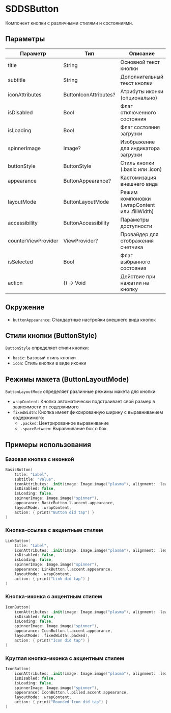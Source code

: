 # SDDSButton

Компонент кнопки с различными стилями и состояниями.

## Параметры

| Параметр | Тип | Описание |
|----------|-----|-----------|
| title | String | Основной текст кнопки |
| subtitle | String | Дополнительный текст кнопки |
| iconAttributes | ButtonIconAttributes? | Атрибуты иконки (опционально) |
| isDisabled | Bool | Флаг отключенного состояния |
| isLoading | Bool | Флаг состояния загрузки |
| spinnerImage | Image? | Изображение для индикатора загрузки |
| buttonStyle | ButtonStyle | Стиль кнопки (.basic или .icon) |
| appearance | ButtonAppearance? | Кастомизация внешнего вида |
| layoutMode | ButtonLayoutMode | Режим компоновки (.wrapContent или .fillWidth) |
| accessibility | ButtonAccessibility | Параметры доступности |
| counterViewProvider | ViewProvider? | Провайдер для отображения счетчика |
| isSelected | Bool | Флаг выбранного состояния |
| action | () -> Void | Действие при нажатии на кнопку |

## Окружение
- `buttonAppearance`: Стандартные настройки внешнего вида кнопок

## Стили кнопки (ButtonStyle)

`ButtonStyle` определяет стили кнопки:

- `basic`: Базовый стиль кнопки
- `icon`: Стиль кнопки в виде иконки

## Режимы макета (ButtonLayoutMode)

`ButtonLayoutMode` определяет различные режимы макета для кнопки:

- `wrapContent`: Кнопка автоматически подстраивает свой размер в зависимости от содержимого
- `fixedWidth`: Кнопка имеет фиксированную ширину с выравниванием содержимого:
  - `.packed`: Центрированное выравнивание
  - `.spaceBetween`: Выравнивание бок о бок

## Примеры использования

### Базовая кнопка с иконкой

```swift
BasicButton(
    title: "Label",
    subtitle: "Value",
    iconAttributes: .init(image: Image.image("plasma"), alignment: .leading),
    isDisabled: false,
    isLoading: false,
    spinnerImage: Image.image("spinner"),
    appearance: BasicButton.l.accent.appearance,
    layoutMode: .wrapContent,
    action: { print("Button did tap") }
)
```

### Кнопка-ссылка с акцентным стилем

```swift
LinkButton(
    title: "Label",
    iconAttributes: .init(image: Image.image("plasma"), alignment: .leading),
    isDisabled: false,
    isLoading: false,
    spinnerImage: Image.image("spinner"),
    appearance: LinkButton.l.accent.appearance,
    layoutMode: .wrapContent,
    action: { print("Link did tap") }
)
```

### Кнопка-иконка с акцентным стилем

```swift
IconButton(
    iconAttributes: .init(image: Image.image("plasma"), alignment: .leading),
    isDisabled: false,
    isLoading: false,
    spinnerImage: Image.image("spinner"),
    appearance: IconButton.l.accent.appearance,
    layoutMode: .fixedWidth(.packed),
    action: { print("Icon did tap") }
)
```

### Круглая кнопка-иконка с акцентным стилем

```swift
IconButton(
    iconAttributes: .init(image: Image.image("plasma"), alignment: .leading),
    isDisabled: false,
    isLoading: false,
    spinnerImage: Image.image("spinner"),
    appearance: IconButton.l.pilled.accent.appearance,
    layoutMode: .wrapContent,
    action: { print("Rounded Icon did tap") }
) 
